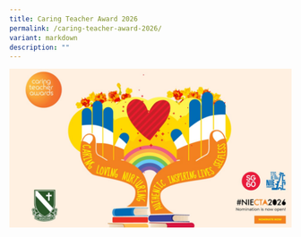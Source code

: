 ```yaml
---
title: Caring Teacher Award 2026
permalink: /caring-teacher-award-2026/
variant: markdown
description: ""
---
```

![](/images/Announcement/Caring_Teacher_Award_2025.jpg)